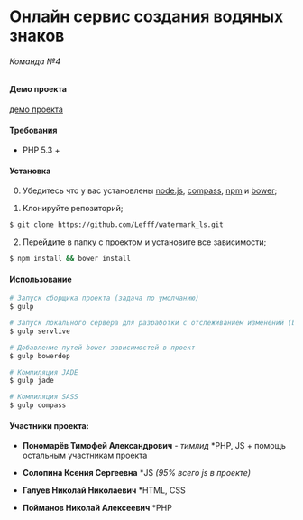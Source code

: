 # Онлайн сервис создания водяных знаков
###### _Команда №4_

#### Демо проекта

[демо проекта](http://google.com/)


#### Требования

* PHP 5.3 +


#### Установка

0. Убедитесь что у вас установлены [node.js](http://nodejs.org/), [compass](http://compass-style.org/), [npm](http://npmjs.org/) и [bower](http://bower.io.);

1. Клонируйте репозиторий;

  ```sh
$ git clone https://github.com/Lefff/watermark_ls.git
  ```

2. Перейдите в папку с проектом и установите все зависимости;

  ```sh
  $ npm install && bower install
  ```

#### Использование

  ```sh
  # Запуск сборщика проекта (задача по умолчанию)
  $ gulp

  # Запуск локального сервера для разработки с отслеживанием изменений (browser sync)
  $ gulp servlive

  # Добавление путей bower зависимостей в проект
  $ gulp bowerdep

  # Компиляция JADE
  $ gulp jade

  # Компиляция SASS
  $ gulp compass
  ```


#### Участники проекта:

* __Пономарёв Тимофей Александрович__ _- тимлид_
  *PHP, JS + помощь остальным участникам проекта

* __Солопина Ксения Сергеевна__
  *JS _(95% всего js в проекте)_

* __Галуев Николай Николаевич__
  *HTML, CSS

* __Пойманов Николай Алексеевич__
  *PHP